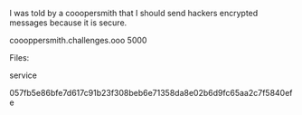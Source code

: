 I was told by a cooopersmith that I should send hackers encrypted messages because it is secure.

coooppersmith.challenges.ooo 5000

Files:

service 

057fb5e86bfe7d617c91b23f308beb6e71358da8e02b6d9fc65aa2c7f5840efe